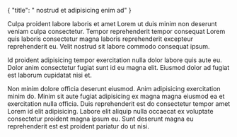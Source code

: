 {
  "title": " nostrud et adipisicing enim ad"
}

Culpa proident labore laboris et amet Lorem ut duis minim non deserunt veniam culpa consectetur. Tempor reprehenderit tempor consequat Lorem quis laboris consectetur magna laboris reprehenderit excepteur reprehenderit eu. Velit nostrud sit labore commodo consequat ipsum.

Id proident adipisicing tempor exercitation nulla dolor labore quis aute eu. Dolor anim consectetur fugiat sunt id eu magna elit. Eiusmod dolor ad fugiat est laborum cupidatat nisi et.

Non minim dolore officia deserunt eiusmod. Anim adipisicing exercitation minim do. Minim sit aute fugiat adipisicing ex magna magna eiusmod ea et exercitation nulla officia. Duis reprehenderit est do consectetur tempor amet Lorem id elit adipisicing. Labore elit aliquip nulla occaecat ex voluptate consectetur proident magna ipsum eu. Sunt deserunt magna eu reprehenderit est est proident pariatur do ut nisi.